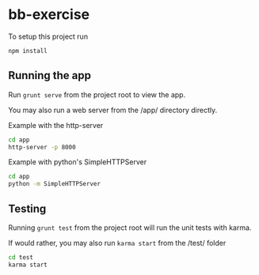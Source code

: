 # bb-exercise

To setup this project run
```bash
npm install
```

## Running the app

Run `grunt serve` from the project root to view the app.

You may also run a web server from the /app/ directory directly. 

Example with the http-server 
```bash
cd app
http-server -p 8000
```

Example with python's SimpleHTTPServer
```bash
cd app
python -m SimpleHTTPServer
```

## Testing

Running `grunt test` from the project root will run the unit tests with karma.

If would rather, you may also run `karma start` from the /test/ folder
```bash
cd test
karma start
```


